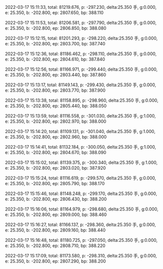 2022-03-17 15:11:33, total: 81219.676, p: -297.230, delta:25.350 手, g:0.000, e: 25.350, b: -202.800, ep: 2807.650, bp: 388.110

2022-03-17 15:11:53, total: 81206.581, p: -297.790, delta:25.350 手, g:0.000, e: 25.350, b: -202.800, ep: 2806.850, bp: 388.080

2022-03-17 15:12:15, total: 81201.293, p: -298.220, delta:25.350 手, g:0.000, e: 25.350, b: -202.800, ep: 2803.700, bp: 387.740

2022-03-17 15:12:36, total: 81186.462, p: -298.110, delta:25.350 手, g:0.000, e: 25.350, b: -202.800, ep: 2804.610, bp: 387.840

2022-03-17 15:12:56, total: 81166.971, p: -299.440, delta:25.350 手, g:0.000, e: 25.350, b: -202.800, ep: 2803.440, bp: 387.860

2022-03-17 15:13:17, total: 81149.143, p: -299.430, delta:25.350 手, g:0.000, e: 25.350, b: -202.800, ep: 2803.770, bp: 387.900

2022-03-17 15:13:38, total: 81158.895, p: -298.960, delta:25.350 手, g:0.000, e: 25.350, b: -202.800, ep: 2805.440, bp: 388.050

2022-03-17 15:13:59, total: 81116.558, p: -301.030, delta:25.350 手, g:1.000, e: 25.350, b: -202.800, ep: 2802.970, bp: 388.000

2022-03-17 15:14:20, total: 81109.131, p: -301.040, delta:25.350 手, g:1.000, e: 25.350, b: -202.800, ep: 2802.960, bp: 388.000

2022-03-17 15:14:41, total: 81132.184, p: -300.050, delta:25.350 手, g:1.000, e: 25.350, b: -202.800, ep: 2804.670, bp: 388.090

2022-03-17 15:15:02, total: 81139.375, p: -300.340, delta:25.350 手, g:1.000, e: 25.350, b: -202.800, ep: 2803.020, bp: 387.920

2022-03-17 15:15:24, total: 81116.619, p: -299.570, delta:25.350 手, g:0.000, e: 25.350, b: -202.800, ep: 2805.790, bp: 388.170

2022-03-17 15:15:46, total: 81148.248, p: -299.170, delta:25.350 手, g:0.000, e: 25.350, b: -202.800, ep: 2806.430, bp: 388.200

2022-03-17 15:16:06, total: 81164.979, p: -298.680, delta:25.350 手, g:0.000, e: 25.350, b: -202.800, ep: 2809.000, bp: 388.460

2022-03-17 15:16:27, total: 81166.137, p: -298.360, delta:25.350 手, g:0.000, e: 25.350, b: -202.800, ep: 2809.160, bp: 388.440

2022-03-17 15:16:48, total: 81180.725, p: -297.050, delta:25.350 手, g:0.000, e: 25.350, b: -202.800, ep: 2808.710, bp: 388.220

2022-03-17 15:17:09, total: 81173.580, p: -298.310, delta:25.350 手, g:0.000, e: 25.350, b: -202.800, ep: 2807.290, bp: 388.200